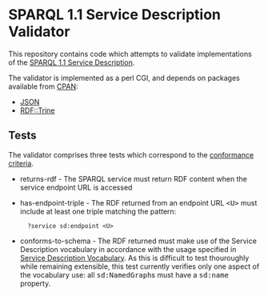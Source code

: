SPARQL 1.1 Service Description Validator
==================================

This repository contains code which attempts to validate implementations of the
[SPARQL 1.1 Service Description](http://www.w3.org/TR/sparql11-service-description/).

The validator is implemented as a perl CGI, and depends on packages available
from [CPAN](https://metacpan.org/):

* [JSON](https://metacpan.org/release/JSON)
* [RDF::Trine](https://metacpan.org/release/RDF-Trine)

Tests
-----

The validator comprises three tests which correspond to the
[conformance criteria](http://www.w3.org/TR/sparql11-service-description/#conformance).

* returns-rdf - The SPARQL service must return RDF content when the service
  endpoint URL is accessed

* has-endpoint-triple - The RDF returned from an endpoint URL <tt>&lt;U></tt> must
  include at least one triple matching the pattern:

		?service sd:endpoint <U>

* conforms-to-schema - The RDF returned must make use of the Service Description
  vocabulary in accordance with the usage specified in
  [Service Description Vocabulary](http://www.w3.org/TR/sparql11-service-description/#vocab).
  As this is difficult to test thouroughly while remaining extensible, this test
  currently verifies only one aspect of the vocabulary use: all <tt>sd:NamedGraph</tt>s
  must have a <tt>sd:name</tt> property.
  
